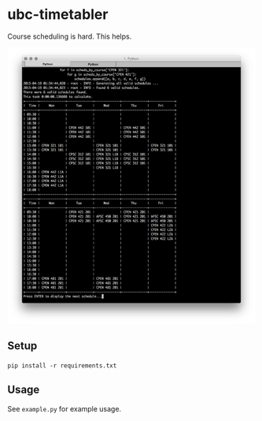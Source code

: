# ubc-timetabler

Course scheduling is hard. This helps.

![Example](example.jpg?raw=true "Example")

## Setup

`pip install -r requirements.txt`

## Usage

See `example.py` for example usage.
